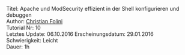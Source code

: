 Titel: Apache und ModSecurity effizient in der Shell konfigurieren und debuggen  
Author: <a href="mailto:christian.folini@netnea.com">Christian Folini</a>  
Tutorial Nr: 10  
Letztes Update: 06.10.2016
Erscheinungsdatum: 29.01.2016  
Schwierigkeit: Leicht  
Dauer: 1h  

